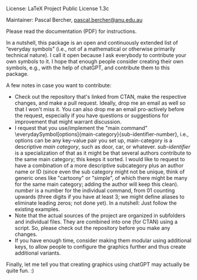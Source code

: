 License: LaTeX Project Public License 1.3c

Maintainer: Pascal Bercher, pascal.bercher@anu.edu.au

Please read the documentation (PDF) for instructions. 

In a nutshell, this package is an open and continuously extended list of “everyday symbols” (i.e., not of a mathematical or otherwise primarily technical nature). I call it open because I ask everybody to contribute your own symbols to it. I hope that enough people consider creating their own symbols, e.g., with the help of chatGPT, and contribute them to this package.

A few notes in case you want to contribute:
- Check out the repository that's linked from CTAN, make the respective changes, and make a pull request. Ideally, drop me an email as well so that I won't miss it. You can also drop me an email pro-actively before the request, especially if you have questions or suggestions for improvement that might warrant discussion.
- I request that you use/implement the "main command" \everydaySymbol[options]{main-category}{sub-identifier-number}, i.e., options can be any key-value pair you set up, main-category is a descriptive *main category*, such as door, car, or whatever. *sub-identifier* is a specialization of that as it might be that several authors contribute to the same main category; this keeps it sorted. I would like to request to have a combination of a more descriptive subcategory plus an author name or ID (since even the sub category might not be unique, think of generic ones like "cartoony" or "simple", of which there might be many for the same main category; adding the author will keep this clean). *number* is a number for the individual command, from 01 counting upwards (three digits if you have at least 3; we might define aliases to eliminate leading zeros; not done yet). In a nutshell: Just follow the existing examples.
- Note that the actual sources of the project are organized in subfolders and individual files. They are combined into one (for CTAN) using a script. So, please check out the repository before you make any changes.
- If you have enough time, consider making them modular using additional keys, to allow people to configure the graphics further and thus create additional variants.

Finally, let me tell you that creating graphics using chatGPT may actually be quite fun. :)